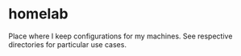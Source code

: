 # homelab

Place where I keep configurations for my machines. See respective directories
for particular use cases.
